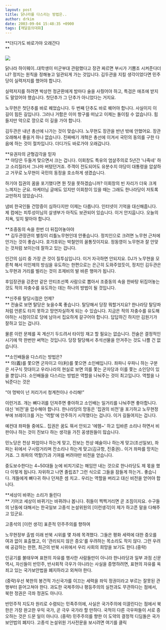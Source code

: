```yaml
---
layout: post
title: 닭나라를 다스리는 방법은..
author: drkim
date: 2003-09-04 15:48:35 +0900
tags: [깨달음의대화]
---
```

**더디가도 바로가야 오래간다  
** 


  ![](http://drkimz.com/technote/board/KDR/upimg/1062653935.jpg)


  닭나라 하이웨이..대학생이 미군부대 관람했다고 장관 짜르면 부시가 기쁨조 시켜준다더냐?
정치는 원칙을 정해놓고 일관되게 가는 것입니다. 김두관을 지킬 생각이었다면 민주당이 실력저지를 했어야 합니다.

실력저지를 하려면 박상천 정균환에게 밤마다 술을 사줬어야 하고, 특검은 애초에 받지도 말았어야 했습니다. 첫단추가 그 단추가 아니었다는 거지요.

노무현은 첫단추를 바로 꿰었습니다. 두 번째 단추도 바로 꿰어야 합니다. 사실이지 이 길이 힘든 길입니다. 그러나 거함은 이미 항구를 떠났고 이제는 돌이킬 수 없습니다. 힘들지만 악으로 깡으로 이 길을 가야 합니다. 

김두관은 내년 총선에 나가는 것이 맞습니다. 노무현도 장관을 반년 밖에 안했어요. 장관 오래해서 좋을거 하나 없습니다. 진짜배기 개혁은 총선에 이겨서 국민의 동의를 구한 다음에 하는 것이 절차입니다. 더디가도 바로가야 오래갑니다. 

**유권자의 균형감각을 믿자  
** 야당은 두들겨 맞으면서 크는 겁니다. 이회창도 특유의 엄살주의로 5년간 '나죽네' 하고 소리질러서 그나마 버텼던거죠. 주객이 전도되어도 유분수지 야당이 대통령을 압살하고 거꾸로 노무현이 국민의 동정을 호소하게 생겼습니다. 

하기야 집권의 꿈을 포기했다면 뭔 짓을 못하겠습니까? 이회창의 빈 자리가 더욱 크게 느껴지는 군요. 마케터님 글에도 있지만 이회창이 있을 때는 그래도 한나라당이 저토록 교만하지 않았습니다. 

냄비 한국인들 건망증이 심하다지만 이제는 다릅니다. 인터넷이 기억을 대신해줍니다. 제 컴에는 피투성이님의 살생부가 아직도 보관되어 있습니다. 이거 안지웁니다. 오늘의 치욕, 잊지 말아야 합니다. 

**조중동의 속을 한번 더 뒤집어놓아야   
** 김두관장관의 별칭이 리틀노무현인데 안좋습니다. 정치인으로 크려면 노무현 근처에 안가는 것이 좋습니다. 호가호위는 박철언의 꼴통짓이지요. 정동영이 노무현과 잘 안맞는 것처럼 보이는데 잘하고 있는 겁니다. 

인간의 심리 중 가장 큰 것이 질투심입니다. 이거 자극하면 안되지요. DJ가 노무현을 모른척 해서 이인제의 방심을 유도하는 한편으로는 은근히 도와주었듯이, 정치인 김두관은 노무현과 거리를 벌리는 것이 조제비의 발 바른 행마가 됩니다. 

후임장관을 강준만 같은 안티조선쪽 사람으로 뽑아서 조중동의 속을 한바탕 뒤집어놓는 것도 적의 자충수를 유도하는 데는 하나의 방법이 될 것입니다. 

**신주류 탈당시점은 언제?  
** 전술로 보면 탈당은 늦을수록 좋습니다. 탈당해서 당장 뭐할거지요? 한나라당 탈당파처럼 언론도 타지 못하고 망연자실하게 되는 수 있습니다. 지금은 적의 자충수를 유도해야하는 시점이므로 당에 남아서 집요하게 갈구어야 합니다. 답답하긴 하지만 김원기가 잘하고 있는 겁니다.

물론 이런 문제를 꼭 계산기 두드려서 타이밍 재고 할 필요는 없습니다. 전술은 결정적인 시기에 딱 한번만 써먹는 것입니다. 당장 탈당해서 추석선물을 안겨주는 것도 나쁠 건 없습니다. 

**소인배들을 다스리는 방법은?  
** 의(義)를 쫓으면 군자이고 이(利)를 쫓으면 소인배입니다. 좌파니 우파니 하는 구분은 서구식 잣대이고 우리나라의 현실로 보면 의를 쫓는 군자당과 이를 쫓는 소인당이 있을 뿐입니다. 소인배들을 다스리는 방법은 역할을 나눠주는 것이 최고입니다. 역할을 나눠준다는 것은 

“야 멍박이 넌 저리가서 청계천이나 수리해!” 

이런거죠. 개는 뼈다귀를 던져주면 좋아하고 소인배는 일거리를 나눠주면 좋아합니다. 대신 '비전'을 압수해야 합니다. 한나라당의 망동은 '집권의 비전'을 포기하고 노무현정부에 브레이크를 거는 '역할'에 안주하기 시작했다는 겁니다. 이거 길들여지는 겁니다. 

예컨대 좌파들 중에도.. 집권은 꿈도 꿔서 안되고 '에헴~' 하고 입바른 소리나 하면서 비판이나 하는 것이 진보다 하는 생각을 가진 꽁생원들이 많습니다. 

민노당은 천상 파업이나 하는게 맞고, 진보는 천상 예술이나 하는게 맞고(조선일보), 좌파는 뒤에서 구시렁거리며 잔소리나 하는게 맞고(김규항, 진중권).. 이거 좌파를 망치는 거죠. 그 좌파의 역할(?)과 기여를 버려야만 비전을 얻습니다. 

중도보수한다는 4~50대들 눈에 비치기로는 해임안 내는 것으로 한나라당도 제 몫을 했다 이렇게 됩니다. 자위하고 나면 졸립죠? 그런 식으로 그들을 잠들게 하는거.. 좋습니다. 개들에게 뼈다귀 하나 던져준 셈 치고.. 우리는 역할을 버리고 대신 비전을 얻어야 합니다. 

**세상이 바뀌는 소리가 들린다  
** 기어코 세상이 바뀌기는 바뀌려나 봅니다. 쥐들이 찍찍거리면 곧 조짐이지요. 수구들의 난동에 대해서는 한국일보 고종석 논설위원의 [이런생각]이 제가 하고픈 말을 다해주고 있군요. 


  고종석의 [이런 생각] 표준적 민주주의를 향하여


노무현정부 출범 이래 반북 시위를 몇 차례 목격했다. 그들은 평화 세력에 대한 증오를 여과 없이 표출했고, 이 '관리되지 않은 증오'를 우려하는 목소리도 작지 않다. 그런 우려에 공감하는 한편, 최근의 반북 시위에서 우리 사회의 희망을 보기도 한다.(중략)

인공기를 불태우며 표현의 자유를 행사한 사람들만이 아니라 한나라당과 일부 과점 신문 역시, 자신들이 반민주, 반사회적 극우가 아니라는 사실을 증명하려면, 표현의 자유를 옥죄고 있는 국가보안법을 폐지하라고 외쳐야 한다.

(중략)우선 북한의 봉건적 가신국가를 이끄는 세력을 좌익 정권이라고 부르는 잘못된 관행부터 뜯어고쳐야 한다. 과도한 국제주의나 평등주의의 실천과도 무관하다는 점에서, 북한 정권은 극좌 정권도 아니다. 

반민주적 지도자 원리로 수렴되는 민족주의에, 사실은 국가주의에 이끌린다는 점에서 북한은 가장 완고한 우익 국가, 곧 극우 국가라 할 만하다. 국적이 다른 극우파들이 서로 증오하는 것은 드문 일이 아니다. (중략) 민주주의를 향한 이 도약의 결정적 디딤돌은 국가보안법의 폐지다. 고종석 논설위원 
  기사전문을 보시려면 여기를 클릭

